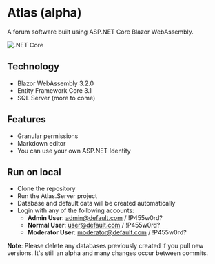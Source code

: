 # Atlas (alpha)
A forum software built using ASP.NET Core Blazor WebAssembly.

![.NET Core](https://github.com/lucabriguglia/Atlas/workflows/.NET%20Core/badge.svg)

## Technology

- Blazor WebAssembly 3.2.0
- Entity Framework Core 3.1
- SQL Server (more to come)

## Features

- Granular permissions
- Markdown editor
- You can use your own ASP.NET Identity

## Run on local

- Clone the repository
- Run the Atlas.Server project
- Database and default data will be created automatically
- Login with any of the following accounts:
  - **Admin User**: admin@default.com / !P455w0rd?
  - **Normal User**: user@default.com / !P455w0rd?
  - **Moderator User**: moderator@default.com / !P455w0rd?

**Note**: Please delete any databases previously created if you pull new versions. It's still an alpha and many changes occur between commits.
